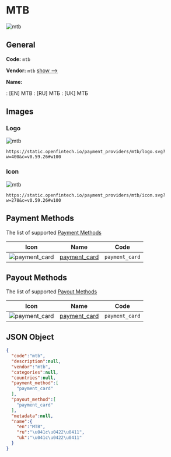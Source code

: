 
# MTB 
![mtb](https://static.openfintech.io/payment_providers/mtb/logo.svg?w=400&c=v0.59.26#w100)  

## General 
 
**Code:** `mtb` 
 
**Vendor:** `mtb` [show -->](/vendors/mtb/) 
 
**Name:** 
 
:	[EN] MTB 
:	[RU] МТБ 
:	[UK] МТБ 
 

## Images 

### Logo 
 
![mtb](https://static.openfintech.io/payment_providers/mtb/logo.svg?w=400&c=v0.59.26#w100)  

```
https://static.openfintech.io/payment_providers/mtb/logo.svg?w=400&c=v0.59.26#w100
```  

### Icon 
 
![mtb](https://static.openfintech.io/payment_providers/mtb/icon.svg?w=278&c=v0.59.26#w100)  

```
https://static.openfintech.io/payment_providers/mtb/icon.svg?w=278&c=v0.59.26#w100
```  

## Payment Methods 
 
The list of supported [Payment Methods](/payment-methods/) 

|Icon|Name|Code| 
|:---:|:---:|:---:| 
|![payment_card](https://static.openfintech.io/payment_methods/payment_card/icon.svg?w=278&c=v0.59.26#w100) |[payment_card](/payment-methods/payment_card/)|`payment_card`| 
 

## Payout Methods 
 
The list of supported [Payout Methods](/payout-methods/) 

|Icon|Name|Code| 
|:---:|:---:|:---:| 
|![payment_card](https://static.openfintech.io/payout_methods/payment_card/icon.svg?w=278&c=v0.59.26#w40) |[payment_card](payout-methodspayment_card/)|`payment_card`| 
 

## JSON Object 

```json
{
  "code":"mtb",
  "description":null,
  "vendor":"mtb",
  "categories":null,
  "countries":null,
  "payment_method":[
    "payment_card"
  ],
  "payout_method":[
    "payment_card"
  ],
  "metadata":null,
  "name":{
    "en":"MTB",
    "ru":"\u041c\u0422\u0411",
    "uk":"\u041c\u0422\u0411"
  }
}
```  
